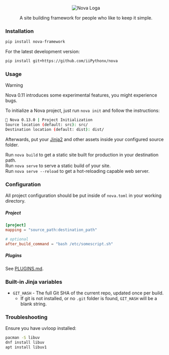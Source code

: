 <div align = "center">

![Nova Loga](docs/nova.png)

A site building framework for people who like to keep it simple.

</div>

### Installation

```sh
pip install nova-framework
```

For the latest development version:
```sh
pip install git+https://github.com/iiPythonx/nova
```

### Usage

> [!WARNING]
> Nova 0.11 introduces some experimental features, you might experience bugs.

To initialize a Nova project, just run `nova init` and follow the instructions:
```sh
🚀 Nova 0.13.0 | Project Initialization
Source location (default: src): src/
Destination location (default: dist): dist/
```

Afterwards, put your [Jinja2](https://jinja.palletsprojects.com/) and other assets inside your configured source folder.  

Run `nova build` to get a static site built for production in your destination path.  
Run `nova serve` to serve a static build of your site.  
Run `nova serve --reload` to get a hot-reloading capable web server.  

### Configuration

All project configuration should be put inside of `nova.toml` in your working directory.

##### Project

```toml
[project]
mapping = "source_path:destination_path"

# optional
after_build_command = "bash /etc/somescript.sh"
```

##### Plugins

See [PLUGINS.md](./docs/PLUGINS.md).

### Built-in Jinja variables

- `GIT_HASH` - The full Git SHA of the current repo, updated once per build.
    - If git is not installed, or no `.git` folder is found, `GIT_HASH` will be a blank string.

### Troubleshooting

Ensure you have uvloop installed:
```sh
pacman -S libuv
dnf install libuv
apt install libuv1
```
